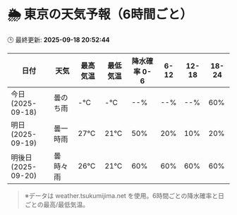 # 🌦️ 東京の天気予報（6時間ごと）

🕒 最終更新: **2025-09-18 20:52:44**

| 日付 | 天気 | 最高気温 | 最低気温 | 降水確率 0-6 | 6-12 | 12-18 | 18-24 |
|------|------|----------|----------|------------|------|------|------|
| 今日 (2025-09-18) | 曇のち雨 | -℃ | -℃ | --% | --% | --% | 60% |
| 明日 (2025-09-19) | 曇一時雨 | 27℃ | 21℃ | 50% | 20% | 10% | 20% |
| 明後日 (2025-09-20) | 曇時々雨 | 26℃ | 21℃ | 60% | 60% | 60% | 60% |

> ※データは weather.tsukumijima.net を使用。6時間ごとの降水確率と日ごとの最高/最低気温。